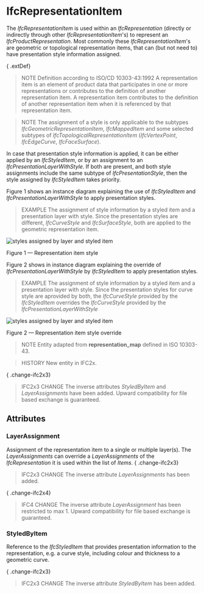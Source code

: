 # IfcRepresentationItem

The _IfcRepresentationItem_ is used within an _IfcRepresentation_ (directly or indirectly through other _IfcRepresentationItem_'s) to represent an _IfcProductRepresentation_. Most commonly these _IfcRepresentationItem_'s are geometric or topological representation items, that can (but not need to) have presentation style information assigned.<!-- end of definition -->

{ .extDef}
> NOTE  Definition according to ISO/CD 10303-43:1992
> A representation item is an element of product data that participates in one or more representations or contributes to the definition of another representation item. A representation item contributes to the definition of another representation item when it is referenced by that representation item.

> NOTE  The assignment of a style is only applicable to the subtypes _IfcGeometricRepresentationItem_, _IfcMappedItem_ and some selected subtypes of _IfcTopologicalRepresentationItem_ (_IfcVertexPoint_, _IfcEdgeCurve_, _IfcFaceSurface_).

In case that presentation style information is applied, it can be either applied by an _IfcStyledItem_, or by an assignment to an _IfcPresentationLayerWithStyle_. If both are present, and both style assignments include the same subtype of _IfcPresentationStyle_, then the style assigned by _IfcStyledItem_ takes priority.

Figure 1 shows an instance diagram explaining the use of _IfcStyledItem_ and _IfcPresentationLayerWithStyle_ to apply presentation styles.

> EXAMPLE  The assignment of style information by a styled item and a presentation layer with style. Since the presentation styles are different, _IfcCurveStyle_ and _IfcSurfaceStyle_, both are applied to the geometric representation item.

![styles assigned by layer and styled item](../../../../figures/ifcrepresentationitem_style-1.png)

Figure 1 — Representation item style

Figure 2 shows in instance diagram explaining the override of _IfcPresentationLayerWithStyle_ by _IfcStyledItem_ to apply presentation styles.

> EXAMPLE  The assignment of style information by a styled item and a presentation layer with style. Since the presentation styles for curve style are aprovided by both, the _IfcCurveStyle_ provided by the _IfcStyledItem_ overrides the _IfcCurveStyle_ provided by the _IfcPresentationLayerWithStyle_

![styles assigned by layer and styled item](../../../../figures/ifcrepresentationitem_style-2.png)

Figure 2 — Representation item style override

> NOTE  Entity adapted from **representation_map** defined in ISO 10303-43.

> HISTORY  New entity in IFC2x.

{ .change-ifc2x3}
> IFC2x3 CHANGE  The inverse attributes _StyledByItem_ and _LayerAssignments_ have been added. Upward compatibility for file based exchange is guaranteed.

## Attributes

### LayerAssignment
Assignment of the representation item to a single or multiple layer(s). The _LayerAssignments_ can override a _LayerAssignments_ of the _IfcRepresentation_ it is used  within the list of _Items_.
{ .change-ifc2x3}
> IFC2x3 CHANGE  The inverse attribute _LayerAssignments_ has been added.

{ .change-ifc2x4}
> IFC4 CHANGE  The inverse attribute _LayerAssignment_ has been restricted to max 1. Upward compatibility for file based exchange is guaranteed.

### StyledByItem
Reference to the _IfcStyledItem_ that provides presentation information to the representation, e.g. a curve style, including colour and thickness to a geometric curve.

{ .change-ifc2x3}
> IFC2x3 CHANGE  The inverse attribute _StyledByItem_ has been added.
